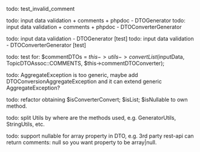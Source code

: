 todo: test_invalid_comment

todo: input data validation + comments + phpdoc - DTOGenerator
todo: input data validation + comments + phpdoc - DTOConverterGenerator

todo: input data validation - DTOGenerator          [test]
todo: input data validation - DTOConverterGenerator [test]

todo: test for: $commentDTOs = $this->utils->convertList($inputData, TopicDTOAssoc::COMMENTS, $this->commentDTOConverter);

todo: AggregateException is too generic, maybe add DTOConversionAggregateException and it can extend generic AggregateException?

todo: refactor obtaining $isConverterConvert; $isList; $isNullable to own method.

todo: split Utils by where are the methods used, e.g. GeneratorUtils, StringUtils, etc.

todo: support nullable for array property in DTO, e.g. 3rd party rest-api can return comments: null so you want property to be array|null.

